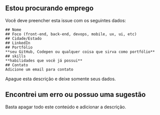 ## Estou procurando emprego

Você deve preencher esta issue com os seguintes dados:

```
## Nome
## Foco (front-end, back-end, devops, mobile, ux, ui, etc)
## Cidade/Estado
## LinkedIn
## Portfólio
**seu GitHub, Codepen ou qualquer coisa que sirva como portfólio**
## skills
**habilidades que você já possui** 
## Contato
Adicione um email para contato
```

Apague esta descrição e deixe somente seus dados.

## Encontrei um erro ou possuo uma sugestão

Basta apagar todo este conteúdo e adicionar a descrição.
